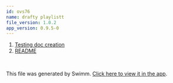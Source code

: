 ```yaml
---
id: ovs76
name: drafty playlistt
file_version: 1.0.2
app_version: 0.9.5-0
---
```


<!-- Steps - Do not remove this comment -->
1. [Testing doc creation](testing-doc-creation.LTxBk.sw.md)
2. [README](readme.ddcft.sw.md)


<br/>

This file was generated by Swimm. [Click here to view it in the app](http://localhost:5000/repos/Z2l0aHViJTNBJTNBc3Rva2Utd2VhdGhlciUzQSUzQUFkZGllQ29oZW4=/playlists/ovs76).